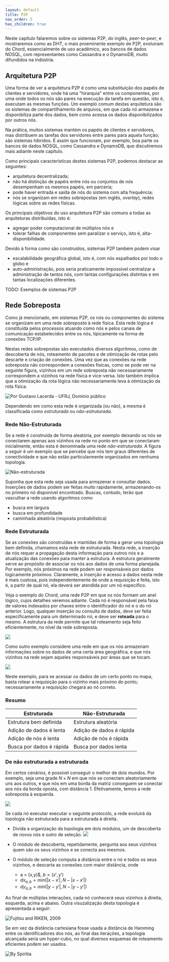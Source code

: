 ```yaml
---
layout: default
title: P2P
nav_order: 5
has_children: true
---
```


Neste capítulo falaremos sobre os sistemas P2P, do inglês, *peer-to-peer*, e mostraremos como as DHT, o mais proeminente exemplo de P2P, evoluiram do Chord, essencialmente de uso acadêmico, aos bancos de dados NOSQL, com representantes como Cassandra e o DynamoDB, muito difundidos na indústria.

## Arquitetura P2P

Uma forma de ver a arquitetura P2P é como uma substituição dos papéis de clientes e servidores, onde há uma "hirarquia" entre os componentes, por uma onde todos os nós são pares na execução da tarefa em questão, isto é, executam as mesmas funções.
Um exemplo comum destas arquitetura são os sistemas de compartilhamento de arquivos, em que cada nó armazena e disponibiliza parte dos dados, bem como acessa os dados disponibilizados por outros nós.

Na prática, muitos sistemas mantém os papéis de clientes e servidores, mas distribuem as tarefas dos servidores entre pares para aquela função; são sistemas híbridos. É assim que funcionam, por exemplo, boa parte os bancos de dados NOSQL, como Cassandra e DynamoDB, que discutiremos mais adiante neste capítulo. 

Como principais características destes sistemas P2P, podemos destacar as seguintes:
* arquitetura decentralizada;
* não há distinção de papéis entre nós ou conjuntos de nós desempenham os mesmos papéis, em parceria;
* pode haver entrada e saída de nós do sistema com alta frequência; 
* nós se organizam em redes sobrepostas (em inglês, *overlay*), redes lógicas sobre as redes físicas.

Os principais objetivos do uso arquitetura P2P são comuns a todas as arquiteturas distribuídas, isto é:
* agregar poder computacional de múltiplos nós e
* tolerar falhas de componentes sem paralizar o serviço, isto é, alta-disponibilidade.

Devido à forma como são construídos, sistemas P2P também podem visar
* escalabilidade geográfica global, isto é, com nós espalhados por todo o globo e
* auto-administração, pois seria praticamente impossível centralizar a administração de tantos nós, com tantas configurações distintas e  em tantas localizações diferentes.


TODO: Exemplos de sistemas P2P

## Rede Sobreposta

Como já mencionado, em sistemas P2P, os nós ou componentes do sistema se organizam em uma rede *sobreposta* à rede física. Esta rede lógica é constituída pelos processos atuando como nós e pelos canais de comunicação estabelecidos entre os nós, tipicamente na forma de conexões TCP/IP.

Nestas redes sobrepostas são executados diversos algoritmos, como de descoberta de nós, roteamento de pacotes e de otimização de rotas pelo descarte e criação de conexões.
Uma vez que as conexões na rede sobreposta não correspondem a conexões físicas, como se pode ver na seguinte figura, vizinhos em um rede sobreposta não necessariamente correspondem a vizinhos na rede física e vice-versa.
Isto também implica que a otimização da rota lógica não necessariamente leva à otimização da rota física.

![[Por Gustavo Lacerda - UFRJ, Domínio público](https://pt.wikipedia.org/wiki/Peer-to-peer#/media/Ficheiro:Overlay_p2p.jpg)](images/overlay.jpg)


Dependendo em como esta rede é organizada (ou não), a mesma é classificada como *estruturada* ou *não-estruturada*.


### Rede Não-Estruturada

Se a rede é construída de forma aleatória, por exemplo deixando os nós se conectarem apenas aos vizinhos na rede no ponto em que se conectaram inicialmente, então esta é denominada uma rede *não-estruturada*. 
A figura a seguir é um exemplo que se percebe que nós tem graus diferentes de conectividade e que não estão particularmente organizados em nenhuma topologia.

![[Não-estruturada]({http://gossple2.irisa.fr/~akermarr/LSDS-EPFL-unstructured.pdf)](images/unstructured.png)

Suponha que esta rede seja usada para armazenar e consultar dados.
Inserções de dados podem ser feitas muito rapidamente, armazenando-os no primeiro nó disponível encontrado.
Buscas, contudo, terão que vasculhar a rede usando algoritmos como
* busca em largura
* busca em profundidade
* caminhada aleatória (resposta probabilística)

### Rede Estruturada

Se as conexões são construídas e mantidas de forma a gerar uma topologia bem definida, chamamos esta rede de estruturada.
Nesta rede, a inserção de nós requer a propagação desta informação para outros nós e a atualização das conexões para manter a estrutura.
A estrutura geralmente serve ao propósito de associar os nós aos dados de uma forma planejada. 
Por exemplo, nós próximos na rede podem ser responsáveis por dados logicamente próximos.
Claramente, a inserção e acesso a dados nesta rede é mais custosa, pois independentemente de onde a requisição é feita, isto é, a partir de qual nó, ela deverá ser atendida por um nó específico. 

Veja o exemplo do Chord, uma rede P2P em que os nós formam um anel lógico, cujos detalhes veremos adiante.
Cada nó é responsável pela faixa de valores indexados por chaves entre o identificador do nó e o do nó anterior.
Logo, qualquer inserção ou consulta de dados, deve ser feita especificamente para um determinado nó, e deve ser **roteada** para o mesmo.
A estrutura da rede permite que tal roteamento seja feito eficientemente, no nível da rede sobreposta.

![](images/05-04.png)


Como outro exemplo considere uma rede em que os nós armazenam informações sobre os dados de uma certa área geográfica, e que nós vizinhos na rede sejam aqueles responsáveis por áreas que se tocam.

![](images/02-08.png)

Neste exemplo, para se acessar os dados de um certo ponto no mapa, basta rotear a requisição para o vizinho mais próximo do ponto; necessariamente a requisição chegará ao nó correto.


### Resumo

 Estruturada                      | Não-Estruturada 
----------------------------------|---------------------------
 Estrutura bem definida           | Estrutura aleatória
 Adição de dados é lenta          | Adição de dados é rápida
 Adição de nós é lenta            | Adição de nós é rápida
 Busca por dados é rápida         | Busca por dados lenta


### De não estruturada a estruturada

Em certos cenários, é possível conseguir o melhor de dois mundos.
Por exemplo, seja uma grade $N \times N$ em que nós se conectam aleatoriamente uns aos outros, e que nós em uma borda da matriz conseguem se conectar aos nós da borda oposta, com distância 1.
Efetivamente, temos a rede sobreposta à esquerda.

![](images/02-11.png)

Se cada nó executar executar o seguinte protocolo, a rede evoluirá da topologia não estruturada para a estruturada à direita.
* Divida a organização da topologia em dois módulos, um de descoberta de novos nós e outro de seleção.
  ![](images/02-10.png)

* O módulo de descoberta, repetidamente, pergunta aos seus vizinhos quem são os seus vizinhos e se conecta aos mesmos.
* O módulo de seleção computa a distância entre o nó e todos os seus vizinhos, e descarta as conexões com maior distância, onde
  * a = (x,y)$, $b = (x', y')$
  * $dx_{a,b} = min(|x - x'|, N - |x - x'|)$
  * $dy_{a,b} = min(|y - y'|, N - |y - y'|)$

Ao final de múltiplas interações, cada nó conhecerá seus vizinhos à direita, esquerda, acima e abaixo.
Outra visuzalização desta topologia é apresentada a seguir:

![[Fujitsu and RIKEN, 2009](https://clusterdesign.org/torus/)](images/3d-torus.jpg)

Se em vez da distância cartesiana fosse usada a distância de Hamming entre os identificadores dos nós, ao final das iterações, a topologia alcançada seria um hyper-cubo, no qual diversos esquemas de roteamento eficientes podem ser usados.

![[By Spiritia](https://commons.wikimedia.org/w/index.php?curid=5071550)](images/hypercube.png)


